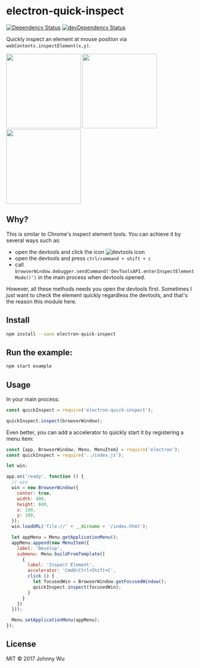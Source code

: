 # electron-quick-inspect

[![Dependency Status](https://david-dm.org/electron-utils/electron-quick-inspect.svg)](https://david-dm.org/electron-utils/electron-quick-inspect)
[![devDependency Status](https://david-dm.org/electron-utils/electron-quick-inspect/dev-status.svg)](https://david-dm.org/electron-utils/electron-quick-inspect#info=devDependencies)

Quickly inspect an element at mouse position via `webContents.inspectElement(x,y)`.

<img src="https://cloud.githubusercontent.com/assets/174891/21878536/ef33094a-d8cd-11e6-9a54-f0c88fdf119d.png" width="200" />
<img src="https://cloud.githubusercontent.com/assets/174891/21878535/ef32a0ea-d8cd-11e6-8760-f42cf2e23ed8.png" width="200" />
<img src="https://cloud.githubusercontent.com/assets/174891/21878537/ef38c560-d8cd-11e6-9e50-5abc0909da32.png" width="200" />

## Why?

This is similar to Chrome's inspect element tools. You can achieve it by several ways such as:

  - open the devtools and click the icon ![devtools icon](https://cloud.githubusercontent.com/assets/174891/21879224/229b8c22-d8d2-11e6-8dbc-4179653e74d5.png)
  - open the devtools and press `ctrl/command + shift + c`
  - call `browserWindow.debugger.sendCommand('DevToolsAPI.enterInspectElementMode()')` in the main process when devtools opened.

However, all these methods needs you open the devtools first. Sometimes I just want to check the element quickly regardless the devtools,
and that's the reason this module here.

## Install

```bash
npm install --save electron-quick-inspect
```

## Run the example:

```bash
npm start example
```

## Usage

In your main process:

```javascript
const quickInspect = require('electron-quick-inspect');

quickInspect.inspect(browserWindow);
```

Even better, you can add a accelerator to quickly start it by registering a menu item:

```javascript
const {app, BrowserWindow, Menu, MenuItem} = require('electron');
const quickInspect = require('../index.js');

let win;

app.on('ready', function () {
  // win
  win = new BrowserWindow({
    center: true,
    width: 400,
    height: 600,
    x: 100,
    y: 100,
  });
  win.loadURL('file://' + __dirname + '/index.html');

  let appMenu = Menu.getApplicationMenu();
  appMenu.append(new MenuItem({
    label: 'Develop',
    submenu: Menu.buildFromTemplate([
      {
        label: 'Inspect Element',
        accelerator: 'CmdOrCtrl+Shift+C',
        click () {
          let focusedWin = BrowserWindow.getFocusedWindow();
          quickInspect.inspect(focusedWin);
        }
      }
    ])
  }));

  Menu.setApplicationMenu(appMenu);
});
```

## License

MIT © 2017 Johnny Wu
